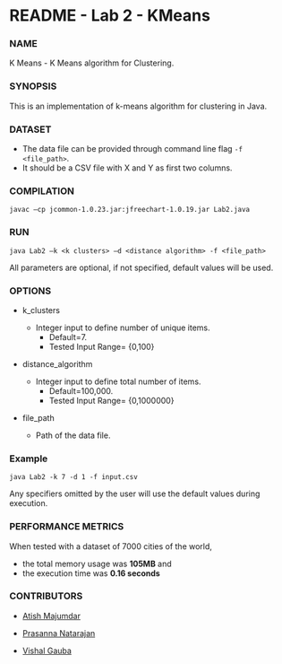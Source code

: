 # README - Lab 2 - KMeans

### **NAME**

K Means - K Means algorithm for Clustering.

### **SYNOPSIS**

This is an implementation of k-means algorithm for clustering in Java.

### **DATASET**

- The data file can be provided through command line flag `-f <file_path>`.
- It should be a CSV file with X and Y as first two columns.

### **COMPILATION**

`javac –cp jcommon-1.0.23.jar:jfreechart-1.0.19.jar Lab2.java`

### **RUN**

`java Lab2 –k <k clusters> –d <distance algorithm> -f <file_path> `

All parameters are optional, if not specified, default values will be used.

### **OPTIONS**

- k_clusters

  - Integer input to define number of unique items. 
    - Default=7.
    - Tested Input Range= {0,100}
- distance_algorithm

  - Integer input to define total number of items.
    - Default=100,000. 
    - Tested Input Range= {0,1000000}

- file_path

  - Path of the data file.


### **Example**

`java Lab2 -k 7 -d 1 -f input.csv`

Any specifiers omitted by the user will use the default values during execution.

### **PERFORMANCE METRICS**

When tested with a dataset of 7000 cities of the world, 

- the total memory usage was **105MB** and 
- the execution time was **0.16 seconds**



### **CONTRIBUTORS**

- [Atish Majumdar](//github.com/atish-maj) 

- [Prasanna Natarajan](//github.com/PrasannaNatarajan)

- [Vishal Gauba](//github.com/FlameFractal)

  ​
